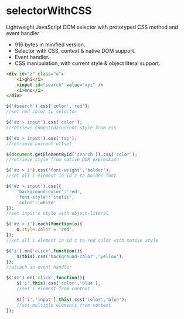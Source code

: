 # selectorWithCSS
Lightweight JavaScript DOM selector with prototyped CSS method and event handler
- 916 bytes in minified version.
- Selector with CSS, context & native DOM support.
- Event handler.
- CSS manipulation, with current style & object literal support.

```html
<div id="z" class="a">
	<i>ghi</i>
	<input id="search" value="xyz" />
	<i>mno</i>
</div>
```
```javascript
$('#search').css('color','red');
//set red color to selector

$('#z > input').css('color');
//retrieve computed/current style from css

$('#z > input').css('top');
//retrieve current offset

$(document.getElementById('search')).css('color');
//retrieve style from native DOM expression

$('#z > i').css('font-weight','bolder');
//set all i element in id z to bolder font

$('#z > input').css({
	'background-color':'red',
	'font-style':'italic',
	'color':'white'
});
//set input's style with object-literal

$('#z > i').each(function(o){
	o.style.color = 'red';
});
//set all i element in id z to red color with native style

$('i').on('click',function(){
    $(this).css('background-color','yellow');
});
//attach an event handler

$('#z').on('click',function(){
	$('i',this).css('color','blue');
	//set i element from context
	
	$(['i','input'],this).css('color','blue');
	//set multiple elements from context
});
```
